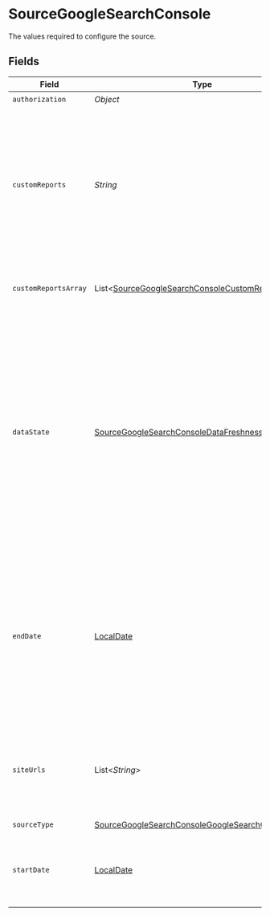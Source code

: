 # SourceGoogleSearchConsole

The values required to configure the source.


## Fields

| Field                                                                                                                                                                                                                                                                                                                                                                                   | Type                                                                                                                                                                                                                                                                                                                                                                                    | Required                                                                                                                                                                                                                                                                                                                                                                                | Description                                                                                                                                                                                                                                                                                                                                                                             | Example                                                                                                                                                                                                                                                                                                                                                                                 |
| --------------------------------------------------------------------------------------------------------------------------------------------------------------------------------------------------------------------------------------------------------------------------------------------------------------------------------------------------------------------------------------- | --------------------------------------------------------------------------------------------------------------------------------------------------------------------------------------------------------------------------------------------------------------------------------------------------------------------------------------------------------------------------------------- | --------------------------------------------------------------------------------------------------------------------------------------------------------------------------------------------------------------------------------------------------------------------------------------------------------------------------------------------------------------------------------------- | --------------------------------------------------------------------------------------------------------------------------------------------------------------------------------------------------------------------------------------------------------------------------------------------------------------------------------------------------------------------------------------- | --------------------------------------------------------------------------------------------------------------------------------------------------------------------------------------------------------------------------------------------------------------------------------------------------------------------------------------------------------------------------------------- |
| `authorization`                                                                                                                                                                                                                                                                                                                                                                         | *Object*                                                                                                                                                                                                                                                                                                                                                                                | :heavy_check_mark:                                                                                                                                                                                                                                                                                                                                                                      | N/A                                                                                                                                                                                                                                                                                                                                                                                     |                                                                                                                                                                                                                                                                                                                                                                                         |
| `customReports`                                                                                                                                                                                                                                                                                                                                                                         | *String*                                                                                                                                                                                                                                                                                                                                                                                | :heavy_minus_sign:                                                                                                                                                                                                                                                                                                                                                                      | (DEPRCATED) A JSON array describing the custom reports you want to sync from Google Search Console. See our <a href='https://docs.airbyte.com/integrations/sources/google-search-console'>documentation</a> for more information on formulating custom reports.                                                                                                                         |                                                                                                                                                                                                                                                                                                                                                                                         |
| `customReportsArray`                                                                                                                                                                                                                                                                                                                                                                    | List<[SourceGoogleSearchConsoleCustomReportConfig](../../models/shared/SourceGoogleSearchConsoleCustomReportConfig.md)>                                                                                                                                                                                                                                                                 | :heavy_minus_sign:                                                                                                                                                                                                                                                                                                                                                                      | You can add your Custom Analytics report by creating one.                                                                                                                                                                                                                                                                                                                               |                                                                                                                                                                                                                                                                                                                                                                                         |
| `dataState`                                                                                                                                                                                                                                                                                                                                                                             | [SourceGoogleSearchConsoleDataFreshness](../../models/shared/SourceGoogleSearchConsoleDataFreshness.md)                                                                                                                                                                                                                                                                                 | :heavy_minus_sign:                                                                                                                                                                                                                                                                                                                                                                      | If set to 'final', the returned data will include only finalized, stable data. If set to 'all', fresh data will be included. When using Incremental sync mode, we do not recommend setting this parameter to 'all' as it may cause data loss. More information can be found in our <a href='https://docs.airbyte.com/integrations/source/google-search-console'>full documentation</a>. | final                                                                                                                                                                                                                                                                                                                                                                                   |
| `endDate`                                                                                                                                                                                                                                                                                                                                                                               | [LocalDate](https://docs.oracle.com/javase/8/docs/api/java/time/LocalDate.html)                                                                                                                                                                                                                                                                                                         | :heavy_minus_sign:                                                                                                                                                                                                                                                                                                                                                                      | UTC date in the format YYYY-MM-DD. Any data created after this date will not be replicated. Must be greater or equal to the start date field. Leaving this field blank will replicate all data from the start date onward.                                                                                                                                                              | 2021-12-12                                                                                                                                                                                                                                                                                                                                                                              |
| `siteUrls`                                                                                                                                                                                                                                                                                                                                                                              | List<*String*>                                                                                                                                                                                                                                                                                                                                                                          | :heavy_check_mark:                                                                                                                                                                                                                                                                                                                                                                      | The URLs of the website property attached to your GSC account. Learn more about properties <a href="https://support.google.com/webmasters/answer/34592?hl=en">here</a>.                                                                                                                                                                                                                 |                                                                                                                                                                                                                                                                                                                                                                                         |
| `sourceType`                                                                                                                                                                                                                                                                                                                                                                            | [SourceGoogleSearchConsoleGoogleSearchConsole](../../models/shared/SourceGoogleSearchConsoleGoogleSearchConsole.md)                                                                                                                                                                                                                                                                     | :heavy_check_mark:                                                                                                                                                                                                                                                                                                                                                                      | N/A                                                                                                                                                                                                                                                                                                                                                                                     |                                                                                                                                                                                                                                                                                                                                                                                         |
| `startDate`                                                                                                                                                                                                                                                                                                                                                                             | [LocalDate](https://docs.oracle.com/javase/8/docs/api/java/time/LocalDate.html)                                                                                                                                                                                                                                                                                                         | :heavy_minus_sign:                                                                                                                                                                                                                                                                                                                                                                      | UTC date in the format YYYY-MM-DD. Any data before this date will not be replicated.                                                                                                                                                                                                                                                                                                    |                                                                                                                                                                                                                                                                                                                                                                                         |